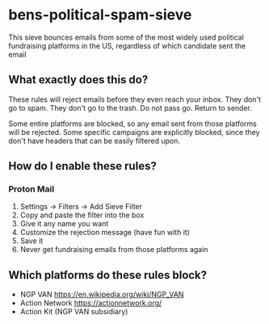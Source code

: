 # bens-political-spam-sieve
This sieve bounces emails from some of the most widely used political fundraising platforms in the US, regardless of which candidate sent the email

## What exactly does this do?

These rules will reject emails before they even reach your inbox. They don't go to spam. They don't go to the trash. Do not pass go. Return to sender.

Some entire platforms are blocked, so any email sent from those platforms will be rejected. Some specific campaigns are explicitly blocked, since they don't have headers that can be easily filtered upon.

## How do I enable these rules?

### Proton Mail

1. Settings -> Filters -> Add Sieve Filter
1. Copy and paste the filter into the box
1. Give it any name you want
1. Customize the rejection message (have fun with it)
1. Save it
1. Never get fundraising emails from those platforms again

## Which platforms do these rules block?

* NGP VAN https://en.wikipedia.org/wiki/NGP_VAN
* Action Network https://actionnetwork.org/
* Action Kit (NGP VAN subsidiary)